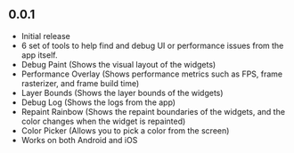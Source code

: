 ## 0.0.1

- Initial release
- 6 set of tools to help find and debug UI or performance issues from the app itself.
- Debug Paint (Shows the visual layout of the widgets)
- Performance Overlay (Shows performance metrics such as FPS, frame rasterizer, and frame build time)
- Layer Bounds (Shows the layer bounds of the widgets)
- Debug Log (Shows the logs from the app)
- Repaint Rainbow (Shows the repaint boundaries of the widgets, and the color changes when the widget is repainted)
- Color Picker (Allows you to pick a color from the screen)
- Works on both Android and iOS
